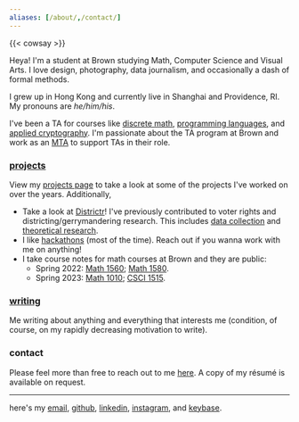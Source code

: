 ```yaml
---
aliases: [/about/,/contact/]
---
```


{{< cowsay >}}

Heya! I'm a student at Brown studying Math, Computer Science and Visual Arts. I love design, photography, data journalism, and occasionally a dash of formal methods. 

I grew up in Hong Kong and currently live in Shanghai and Providence, RI. My pronouns are *he/him/his*.

I've been a TA for courses like [discrete math](https://cs22.io/), [programming languages](https://cs.brown.edu/courses/cs173/2022/), and [applied cryptography](https://brownappliedcryptography.github.io/). I'm passionate about the TA program at Brown and work as an [MTA](https://cs.brown.edu/degrees/undergrad/jobs/meta-ta/) to support TAs in their role. 
<!-- Previously, I've worked on metrics logging infrastructure at [Meta](https://www.meta.com/).  -->

### [projects](/projects/)

View my [projects page](/projects/) to take a look at some of the projects I've worked on over the years. Additionally, 

- Take a look at [Districtr](https://districtr.org/)! I've previously contributed to voter rights and districting/gerrymandering research. This includes [data collection](https://districtr.org/nebraska) and [theoretical research](https://arxiv.org/abs/1911.09792). 
- I like [hackathons](https://devpost.com/Jiahua) (most of the time). Reach out if you wanna work with me on anything! 
- I take course notes for math courses at Brown and they are public: 
  - Spring 2022: [Math 1560](https://jchen.github.io/math1560-notes/notes.pdf); [Math 1580](https://jchen.github.io/math1580-notes/notes.pdf). 
  - Spring 2023: [Math 1010](https://jchen.github.io/math1010-notes/notes.pdf); [CSCI 1515](https://brownappliedcryptography.github.io/notes/notes.pdf).

### [writing](/writing/)

Me writing about anything and everything that interests me (condition, of course, on my rapidly decreasing motivation to write). 

### contact

Please feel more than free to reach out to me [here](mailto:hey@jiahua.io). A copy of my résumé is available on request.

---
here's my [email](mailto:hey@jiahua.io), [github](https://github.com/jchen), [linkedin](https://www.linkedin.com/in/~jc), [instagram](https://instagram.com/jahachen), and [keybase](https://keybase.io/jiahuac).
